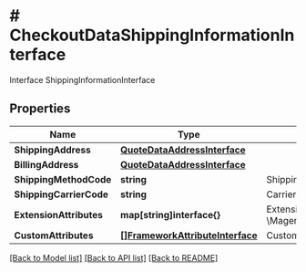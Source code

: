 # # CheckoutDataShippingInformationInterface
Interface ShippingInformationInterface

## Properties 


Name | Type | Description | Notes
------------ | ------------- | ------------- | -------------
**ShippingAddress**| [**QuoteDataAddressInterface**](QuoteDataAddressInterface.md) |   |
**BillingAddress**| [**QuoteDataAddressInterface**](QuoteDataAddressInterface.md) |   | [optional]
**ShippingMethodCode**| **string** | Shipping method code  |
**ShippingCarrierCode**| **string** | Carrier code  |
**ExtensionAttributes**| **map[string]interface{}** | ExtensionInterface class for @see \\Magento\\Checkout\\Api\\Data\\ShippingInformationInterface  | [optional]
**CustomAttributes**| [**[]FrameworkAttributeInterface**](FrameworkAttributeInterface.md) | Custom attributes values.  | [optional]


[[Back to Model list]](../../README.md#models) [[Back to API list]](../../README.md#endpoints) [[Back to README]](../../README.md)

